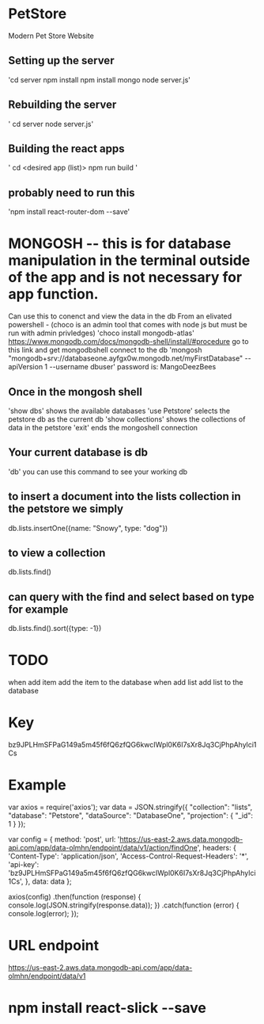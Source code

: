 # PetStore
Modern Pet Store Website

## Setting up the server 
'cd server
npm install 
npm install mongo
node server.js'

## Rebuilding the server 
' cd server
node server.js'

## Building the react apps
' cd <desired app (list)> 
npm run build
'
## probably need to run this
'npm install react-router-dom --save'

# MONGOSH -- this is for database manipulation in the terminal outside of the app and is not necessary for app function.
Can use this to conenct and view the data in the db
From an elivated powershell - (choco is an admin tool that comes with node js but must be run with admin privledges)
'choco install mongodb-atlas'
https://www.mongodb.com/docs/mongodb-shell/install/#procedure
go to this link and get mongodbshell
connect to the db
'mongosh "mongodb+srv://databaseone.ayfgx0w.mongodb.net/myFirstDatabase" --apiVersion 1 --username dbuser'
password is: MangoDeezBees
## Once in the mongosh shell
'show dbs' shows the available databases
'use Petstore' selects the petstore db as the current db
'show collections' shows the collections of data in the petstore
'exit' ends the mongoshell connection
## Your current database is db
'db' you can use this command to see your working db
## to insert a document into the lists collection in the petstore we simply
db.lists.insertOne({name: "Snowy", type: "dog"})
## to view a collection 
db.lists.find()
## can query with the find and select based on type for example
db.lists.find().sort({type: -1})

# TODO
when add item add the item to the database
when add list add list to the database

# Key
bz9JPLHmSFPaG149a5m45f6fQ6zfQG6kwcIWpl0K6I7sXr8Jq3CjPhpAhylci1Cs
# Example
var axios = require('axios');
var data = JSON.stringify({
    "collection": "lists",
    "database": "Petstore",
    "dataSource": "DatabaseOne",
    "projection": {
        "_id": 1
    }
});
            
var config = {
    method: 'post',
    url: 'https://us-east-2.aws.data.mongodb-api.com/app/data-olmhn/endpoint/data/v1/action/findOne',
    headers: {
      'Content-Type': 'application/json',
      'Access-Control-Request-Headers': '*',
      'api-key': 'bz9JPLHmSFPaG149a5m45f6fQ6zfQG6kwcIWpl0K6I7sXr8Jq3CjPhpAhylci1Cs',
    },
    data: data
};
            
axios(config)
    .then(function (response) {
        console.log(JSON.stringify(response.data));
    })
    .catch(function (error) {
        console.log(error);
    });

# URL endpoint
https://us-east-2.aws.data.mongodb-api.com/app/data-olmhn/endpoint/data/v1
# npm install react-slick --save
